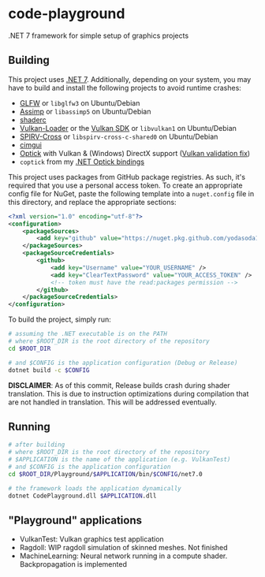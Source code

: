 # code-playground

.NET 7 framework for simple setup of graphics projects

## Building

This project uses [.NET 7](https://dotnet.microsoft.com/en-us/download/dotnet/7.0). Additionally, depending on your system, you may have to build and install the following projects to avoid runtime crashes:
- [GLFW](https://github.com/glfw/glfw) or `libglfw3` on Ubuntu/Debian
- [Assimp](https://github.com/assimp/assimp) or `libassimp5` on Ubuntu/Debian
- [shaderc](https://github.com/google/shaderc)
- [Vulkan-Loader](https://github.com/KhronosGroup/Vulkan-Loader) or the [Vulkan SDK](https://vulkan.lunarg.com/) or `libvulkan1` on Ubuntu/Debian
- [SPIRV-Cross](https://github.com/KhronosGroup/SPIRV-Cross) or `libspirv-cross-c-shared0` on Ubuntu/Debian
- [cimgui](https://github.com/cimgui/cimgui)
- [Optick](https://github.com/bombomby/optick) with Vulkan & (Windows) DirectX support ([Vulkan validation fix](https://github.com/qbojj/optick/tree/fix-vulkan))
- `coptick` from my [.NET Optick bindings](https://github.com/yodasoda1219/Optick.NET)

This project uses packages from GitHub package registries. As such, it's required that you use a personal access token. To create an appropriate config file for NuGet, paste the following template into a `nuget.config` file in this directory, and replace the appropriate sections:
```xml
<?xml version="1.0" encoding="utf-8"?>
<configuration>
    <packageSources>
        <add key="github" value="https://nuget.pkg.github.com/yodasoda1219/index.json" />
    </packageSources>
    <packageSourceCredentials>
        <github>
            <add key="Username" value="YOUR_USERNAME" />
            <add key="ClearTextPassword" value="YOUR_ACCESS_TOKEN" />
            <!-- token must have the read:packages permission -->
        </github>
    </packageSourceCredentials>
</configuration>
```

To build the project, simply run:
```bash
# assuming the .NET executable is on the PATH
# where $ROOT_DIR is the root directory of the repository
cd $ROOT_DIR

# and $CONFIG is the application configuration (Debug or Release)
dotnet build -c $CONFIG
```

**DISCLAIMER**: As of this commit, Release builds crash during shader translation. This is due to instruction optimizations during compilation that are not handled in translation. This will be addressed eventually.

## Running

```bash
# after building
# where $ROOT_DIR is the root directory of the repository
# $APPLICATION is the name of the application (e.g. VulkanTest)
# and $CONFIG is the application configuration
cd $ROOT_DIR/Playground/$APPLICATION/bin/$CONFIG/net7.0

# the framework loads the application dynamically
dotnet CodePlayground.dll $APPLICATION.dll
```

## "Playground" applications

- VulkanTest: Vulkan graphics test application
- Ragdoll: WIP ragdoll simulation of skinned meshes. Not finished
- MachineLearning: Neural network running in a compute shader. Backpropagation is implemented